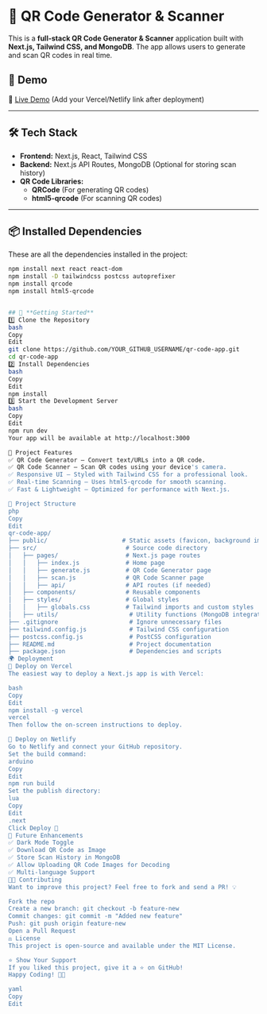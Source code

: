 # 🚀 QR Code Generator & Scanner

This is a **full-stack QR Code Generator & Scanner** application built with **Next.js, Tailwind CSS, and MongoDB**. The app allows users to generate and scan QR codes in real time.

## 📸 Demo
🔗 [Live Demo](YOUR_DEPLOYMENT_URL_HERE) (Add your Vercel/Netlify link after deployment)

---

## 🛠️ **Tech Stack**
- **Frontend:** Next.js, React, Tailwind CSS
- **Backend:** Next.js API Routes, MongoDB (Optional for storing scan history)
- **QR Code Libraries:**
  - **QRCode** (For generating QR codes)
  - **html5-qrcode** (For scanning QR codes)

---

## 📦 **Installed Dependencies**
These are all the dependencies installed in the project:

```bash
npm install next react react-dom
npm install -D tailwindcss postcss autoprefixer
npm install qrcode
npm install html5-qrcode


## 🚀 **Getting Started**
1️⃣ Clone the Repository
bash
Copy
Edit
git clone https://github.com/YOUR_GITHUB_USERNAME/qr-code-app.git
cd qr-code-app
2️⃣ Install Dependencies
bash
Copy
Edit
npm install
3️⃣ Start the Development Server
bash
Copy
Edit
npm run dev
Your app will be available at http://localhost:3000

🎨 Project Features
✅ QR Code Generator – Convert text/URLs into a QR code.
✅ QR Code Scanner – Scan QR codes using your device's camera.
✅ Responsive UI – Styled with Tailwind CSS for a professional look.
✅ Real-time Scanning – Uses html5-qrcode for smooth scanning.
✅ Fast & Lightweight – Optimized for performance with Next.js.

📂 Project Structure
php
Copy
Edit
qr-code-app/
├── public/                     # Static assets (favicon, background image)
├── src/                         # Source code directory
│   ├── pages/                   # Next.js page routes
│   │   ├── index.js             # Home page
│   │   ├── generate.js          # QR Code Generator page
│   │   ├── scan.js              # QR Code Scanner page
│   │   ├── api/                 # API routes (if needed)
│   ├── components/              # Reusable components
│   ├── styles/                  # Global styles
│   │   ├── globals.css          # Tailwind imports and custom styles
│   ├── utils/                    # Utility functions (MongoDB integration if needed)
├── .gitignore                    # Ignore unnecessary files
├── tailwind.config.js            # Tailwind CSS configuration
├── postcss.config.js             # PostCSS configuration
├── README.md                     # Project documentation
├── package.json                  # Dependencies and scripts
🌍 Deployment
🚀 Deploy on Vercel
The easiest way to deploy a Next.js app is with Vercel:

bash
Copy
Edit
npm install -g vercel
vercel
Then follow the on-screen instructions to deploy.

🎯 Deploy on Netlify
Go to Netlify and connect your GitHub repository.
Set the build command:
arduino
Copy
Edit
npm run build
Set the publish directory:
lua
Copy
Edit
.next
Click Deploy 🚀
🎯 Future Enhancements
✅ Dark Mode Toggle
✅ Download QR Code as Image
✅ Store Scan History in MongoDB
✅ Allow Uploading QR Code Images for Decoding
✅ Multi-language Support
👨‍💻 Contributing
Want to improve this project? Feel free to fork and send a PR! 💡

Fork the repo
Create a new branch: git checkout -b feature-new
Commit changes: git commit -m "Added new feature"
Push: git push origin feature-new
Open a Pull Request
⚖️ License
This project is open-source and available under the MIT License.

⭐ Show Your Support
If you liked this project, give it a ⭐ on GitHub!
Happy Coding! 🚀🔥

yaml
Copy
Edit
